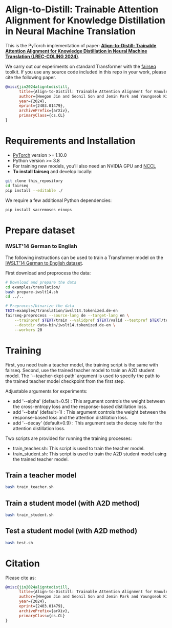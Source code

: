 # Align-to-Distill: Trainable Attention Alignment for Knowledge Distillation in Neural Machine Translation

This is the PyTorch implementation of paper: **[Align-to-Distill: Trainable Attention Alignment for Knowledge Distillation in Neural Machine Translation (LREC-COLING 2024)](<https://arxiv.org/abs/2403.01479>)**. 

We carry out our experiments on standard Transformer with the  [fairseq](https://github.com/pytorch/fairseq) toolkit. If you use any source code included in this repo in your work, please cite the following paper.

```bibtex
@misc{jin2024aligntodistill,
      title={Align-to-Distill: Trainable Attention Alignment for Knowledge Distillation in Neural Machine Translation}, 
      author={Heegon Jin and Seonil Son and Jemin Park and Youngseok Kim and Hyungjong Noh and Yeonsoo Lee},
      year={2024},
      eprint={2403.01479},
      archivePrefix={arXiv},
      primaryClass={cs.CL}
}
```

# Requirements and Installation

* [PyTorch](http://pytorch.org/) version >= 1.10.0
* Python version >= 3.8
* For training new models, you'll also need an NVIDIA GPU and [NCCL](https://github.com/NVIDIA/nccl)
* **To install fairseq** and develop locally:

``` bash
git clone this_repository
cd fairseq
pip install --editable ./
```

We require a few additional Python dependencies:

``` bash
pip install sacremoses einops
```

# Prepare dataset

### IWSLT'14 German to English

The following instructions can be used to train a Transformer model on the [IWSLT'14 German to English dataset](http://workshop2014.iwslt.org/downloads/proceeding.pdf).

First download and preprocess the data:
```bash
# Download and prepare the data
cd examples/translation/
bash prepare-iwslt14.sh
cd ../..

# Preprocess/binarize the data
TEXT=examples/translation/iwslt14.tokenized.de-en
fairseq-preprocess --source-lang de --target-lang en \
    --trainpref $TEXT/train --validpref $TEXT/valid --testpref $TEXT/test \
    --destdir data-bin/iwslt14.tokenized.de-en \
    --workers 20
```
# Training
First, you need train a teacher model, the training script is the same with fairseq. 
Second, use the trained teacher model to train an A2D student model. 
The '--teacher-ckpt-path' argument is used to specify the path to the trained teacher model checkpoint from the first step.

Adjustable arguments for experiments:
- add '--alpha' (default=0.5) : This argument controls the weight between the cross-entropy loss and the response-based distillation loss.
- add '--beta' (default=1) : This argument controls the weight between the response-based loss and the attention distillation loss.
- add '--decay' (default=0.9) : This argument sets the decay rate for the attention distillation loss.

Two scripts are provided for running the training processes:
- train_teacher.sh: This script is used to train the teacher model.
- train_student.sh: This script is used to train the A2D student model using the trained teacher model.

## Train a teacher model

```bash
bash train_teacher.sh
```

## Train a student model (with A2D method)

```bash
bash train_student.sh
```

## Test a student model (with A2D method)

```bash
bash test.sh
```

# Citation

Please cite as:

``` bibtex
@misc{jin2024aligntodistill,
      title={Align-to-Distill: Trainable Attention Alignment for Knowledge Distillation in Neural Machine Translation}, 
      author={Heegon Jin and Seonil Son and Jemin Park and Youngseok Kim and Hyungjong Noh and Yeonsoo Lee},
      year={2024},
      eprint={2403.01479},
      archivePrefix={arXiv},
      primaryClass={cs.CL}
}
```
